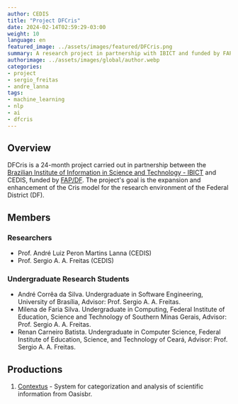 ```yaml
---
author: CEDIS
title: "Project DFCris"
date: 2024-02-14T02:59:29-03:00
weight: 10
language: en
featured_image: ../assets/images/featured/DFCris.png
summary: A research project in partnership with IBICT and funded by FAP/DF.
authorimage: ../assets/images/global/author.webp
categories: 
- project
- sergio_freitas
- andre_lanna
tags: 
- machine_learning
- nlp
- ai
- dfcris
---
```

## Overview
DFCris is a 24-month project carried out in partnership between the [Brazilian Institute of Information in Science and Technology - IBICT](http://www.ibict.br/) and CEDIS, funded by [FAP/DF](https://www.fap.df.gov.br/).
The project's goal is the expansion and enhancement of the Cris model for the research environment of the Federal District (DF).
## Members
### Researchers
- Prof. André Luiz Peron Martins Lanna (CEDIS)
- Prof. Sergio A. A. Freitas (CEDIS)
### Undergraduate Research Students
- André Corrêa da Silva. Undergraduate in Software Engineering, University of Brasília, Advisor: Prof. Sergio A. A. Freitas.
- Milena de Faria Silva. Undergraduate in Computing, Federal Institute of Education, Science and Technology of Southern Minas Gerais, Advisor: Prof. Sergio A. A. Freitas.
- Renan Carneiro Batista. Undergraduate in Computer Science, Federal Institute of Education, Science, and Technology of Ceará, Advisor: Prof. Sergio A. A. Freitas.
## Productions
1. [Contextus](http://contextus.ibict.br/) - System for categorization and analysis of scientific information from Oasisbr.
